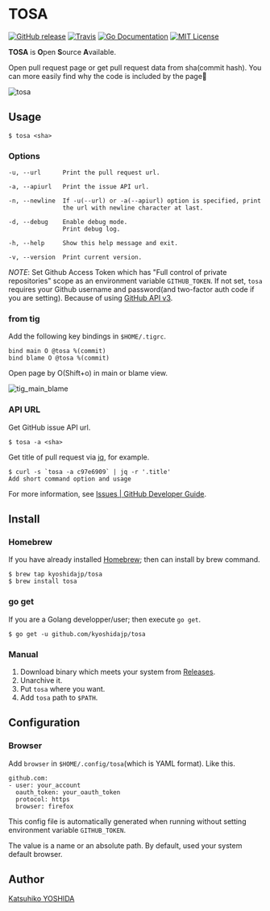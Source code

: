 # TOSA

[![GitHub release](https://img.shields.io/github/release/kyoshidajp/tosa.svg?style=flat-square)][release]
[![Travis](https://travis-ci.org/kyoshidajp/tosa.svg?branch=master)](https://travis-ci.org/kyoshidajp/tosa)
[![Go Documentation](http://img.shields.io/badge/go-documentation-blue.svg?style=flat-square)][godocs]
[![MIT License](http://img.shields.io/badge/license-MIT-blue.svg?style=flat-square)][license]

[release]: https://github.com/kyoshidajp/tosa/releases
[license]: https://github.com/kyoshidajp/tosa/blob/master/LICENSE
[godocs]: http://godoc.org/github.com/kyoshidajp/tosa

**TOSA** is **O**pen **S**ource **A**vailable.

Open pull request page or get pull request data from sha(commit hash). You can more easily find why the code is included by the page:mag_right:

![tosa](https://user-images.githubusercontent.com/3317191/35214690-57fabb5e-ffa5-11e7-90b0-1a1d9f50ebab.gif)

## Usage

```
$ tosa <sha>
```

### Options

```
-u, --url      Print the pull request url.

-a, --apiurl   Print the issue API url.

-n, --newline  If -u(--url) or -a(--apiurl) option is specified, print
               the url with newline character at last.

-d, --debug    Enable debug mode.
               Print debug log.

-h, --help     Show this help message and exit.

-v, --version  Print current version.
```

*NOTE*: Set Github Access Token which has "Full control of private repositories" scope as an environment variable `GITHUB_TOKEN`. If not set, `tosa` requires your Github username and password(and two-factor auth code if you are setting). Because of using [GitHub API v3](https://developer.github.com/v3/).


### from tig

Add the following key bindings in `$HOME/.tigrc`.

```
bind main O @tosa %(commit)
bind blame O @tosa %(commit)
```

Open page by O(Shift+o) in main or blame view.

![tig_main_blame](https://user-images.githubusercontent.com/3317191/34467237-ac5e76f4-ef2e-11e7-889d-6d28bf03b04d.gif)

### API URL

Get GitHub issue API url.

```
$ tosa -a <sha>
```

Get title of pull request via [jq](https://stedolan.github.io/jq/), for example.

```
$ curl -s `tosa -a c97e6909` | jq -r '.title'
Add short command option and usage
```

For more information, see [Issues \| GitHub Developer Guide](https://developer.github.com/v3/issues/#get-a-single-issue). 

## Install

### Homebrew

If you have already installed [Homebrew](http://brew.sh/); then can install by brew command.

```
$ brew tap kyoshidajp/tosa
$ brew install tosa
```

### go get

If you are a Golang developper/user; then execute `go get`.

```
$ go get -u github.com/kyoshidajp/tosa
```

### Manual

1. Download binary which meets your system from [Releases](release).
1. Unarchive it.
1. Put `tosa` where you want.
1. Add `tosa` path to `$PATH`.

## Configuration

### Browser

Add `browser` in `$HOME/.config/tosa`(which is YAML format). Like this.

```
github.com:
- user: your_account
  oauth_token: your_oauth_token
  protocol: https
  browser: firefox
```

This config file is automatically generated when running without setting environment variable `GITHUB_TOKEN`.

The value is a name or an absolute path. By default, used your system default browser.

## Author

[Katsuhiko YOSHIDA](https://github.com/kyoshidajp)

